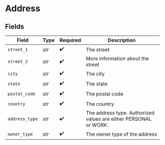 # Address


## Fields

| Field                                                            | Type                                                             | Required                                                         | Description                                                      |
| ---------------------------------------------------------------- | ---------------------------------------------------------------- | ---------------------------------------------------------------- | ---------------------------------------------------------------- |
| `street_1`                                                       | *str*                                                            | :heavy_check_mark:                                               | The street                                                       |
| `street_2`                                                       | *str*                                                            | :heavy_check_mark:                                               | More information about the street                                |
| `city`                                                           | *str*                                                            | :heavy_check_mark:                                               | The city                                                         |
| `state`                                                          | *str*                                                            | :heavy_check_mark:                                               | The state                                                        |
| `postal_code`                                                    | *str*                                                            | :heavy_check_mark:                                               | The postal code                                                  |
| `country`                                                        | *str*                                                            | :heavy_check_mark:                                               | The country                                                      |
| `address_type`                                                   | *str*                                                            | :heavy_check_mark:                                               | The address type. Authorized values are either PERSONAL or WORK. |
| `owner_type`                                                     | *str*                                                            | :heavy_check_mark:                                               | The owner type of the address                                    |